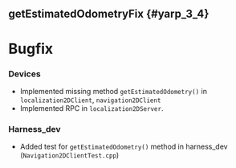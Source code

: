 getEstimatedOdometryFix {#yarp_3_4}
--------------------------------

# Bugfix

### Devices

* Implemented missing method `getEstimatedOdometry()` in `localization2DClient`, `navigation2DClient`
* Implemented RPC in `localization2DServer`.

### Harness_dev

* Added test for `getEstimatedOdometry()` method in harness_dev (`Navigation2DClientTest.cpp`)
